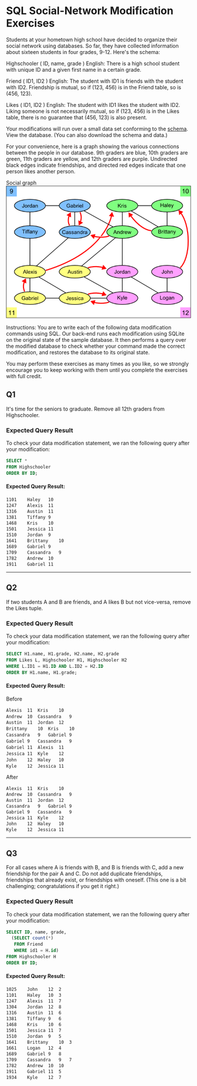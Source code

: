 # SQL Social-Network Modification Exercises

Students at your hometown high school have decided to organize their social network using databases. So far, they have collected information about sixteen students in four grades, 9-12. Here's the schema:

Highschooler ( ID, name, grade )
English: There is a high school student with unique ID and a given first name in a certain grade.

Friend ( ID1, ID2 )
English: The student with ID1 is friends with the student with ID2. Friendship is mutual, so if (123, 456) is in the Friend table, so is (456, 123).

Likes ( ID1, ID2 )
English: The student with ID1 likes the student with ID2. Liking someone is not necessarily mutual, so if (123, 456) is in the Likes table, there is no guarantee that (456, 123) is also present.

Your modifications will run over a small data set conforming to the [schema](social.sql). View the database. (You can also download the schema and data.)

For your convenience, here is a graph showing the various connections between the people in our database. 9th graders are blue, 10th graders are green, 11th graders are yellow, and 12th graders are purple. Undirected black edges indicate friendships, and directed red edges indicate that one person likes another person.

Social graph
![Social graph](social.png)

Instructions: You are to write each of the following data modification commands using SQL. Our back-end runs each modification using SQLite on the original state of the sample database. It then performs a query over the modified database to check whether your command made the correct modification, and restores the database to its original state. 

You may perform these exercises as many times as you like, so we strongly encourage you to keep working with them until you complete the exercises with full credit.

## Q1

It's time for the seniors to graduate. Remove all 12th graders from Highschooler.

### Expected Query Result

To check your data modification statement, we ran the following query after your modification:

``` sql
SELECT *
FROM Highschooler
ORDER BY ID;
```

#### Expected Query Result:

```
1101	Haley	10
1247	Alexis	11
1316	Austin	11
1381	Tiffany	9
1468	Kris	10
1501	Jessica	11
1510	Jordan	9
1641	Brittany	10
1689	Gabriel	9
1709	Cassandra	9
1782	Andrew	10
1911	Gabriel	11
```

---

## Q2

If two students A and B are friends, and A likes B but not vice-versa, remove the Likes tuple.

### Expected Query Result

To check your data modification statement, we ran the following query after your modification:

``` sql
SELECT H1.name, H1.grade, H2.name, H2.grade
FROM Likes L, Highschooler H1, Highschooler H2
WHERE L.ID1 = H1.ID AND L.ID2 = H2.ID
ORDER BY H1.name, H1.grade;
```

#### Expected Query Result:

Before

``` txt
Alexis	11	Kris	10
Andrew	10	Cassandra	9
Austin	11	Jordan	12
Brittany	10	Kris	10
Cassandra	9	Gabriel	9
Gabriel	9	Cassandra	9
Gabriel	11	Alexis	11
Jessica	11	Kyle	12
John	12	Haley	10
Kyle	12	Jessica	11
```

After

```
Alexis	11	Kris	10
Andrew	10	Cassandra	9
Austin	11	Jordan	12
Cassandra	9	Gabriel	9
Gabriel	9	Cassandra	9
Jessica	11	Kyle	12
John	12	Haley	10
Kyle	12	Jessica	11
```

---

## Q3

For all cases where A is friends with B, and B is friends with C, add a new friendship for the pair A and C. Do not add duplicate friendships, friendships that already exist, or friendships with oneself. (This one is a bit challenging; congratulations if you get it right.)

### Expected Query Result

To check your data modification statement, we ran the following query after your modification:

``` sql
SELECT ID, name, grade,
  (SELECT count(*)
   FROM Friend
   WHERE id1 = H.id)
FROM Highschooler H
ORDER BY ID;
```

#### Expected Query Result:

```
1025	John	12	2
1101	Haley	10	3
1247	Alexis	11	7
1304	Jordan	12	8
1316	Austin	11	6
1381	Tiffany	9	6
1468	Kris	10	6
1501	Jessica	11	7
1510	Jordan	9	5
1641	Brittany	10	3
1661	Logan	12	4
1689	Gabriel	9	8
1709	Cassandra	9	7
1782	Andrew	10	10
1911	Gabriel	11	5
1934	Kyle	12	7
```
